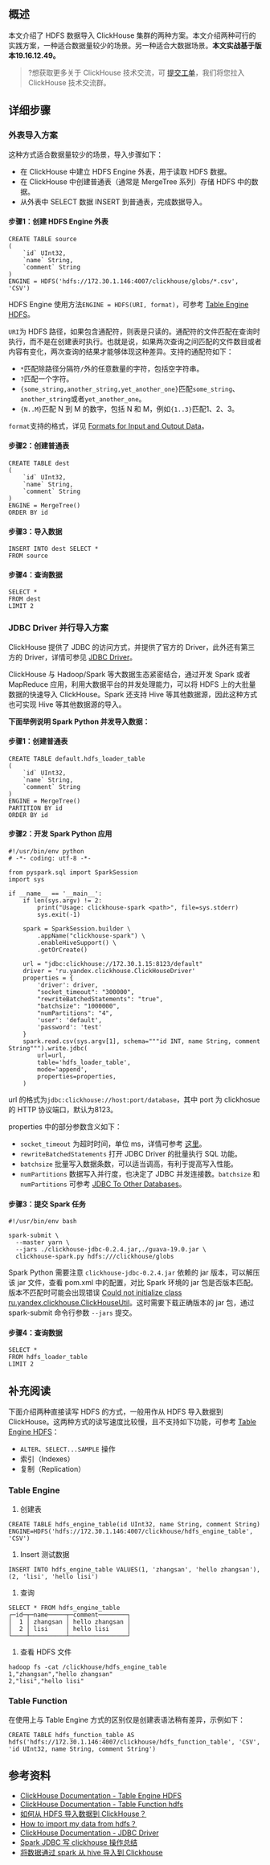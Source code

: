 ## 概述
本文介绍了 HDFS 数据导入 ClickHouse 集群的两种方案。本文介绍两种可行的实践方案，一种适合数据量较少的场景。另一种适合大数据场景。**本文实战基于版本19.16.12.49。**
>?想获取更多关于 ClickHouse 技术交流，可 [提交工单](https://console.cloud.tencent.com/workorder/category)，我们将您拉入 ClickHouse 技术交流群。

## 详细步骤
### 外表导入方案
这种方式适合数据量较少的场景，导入步骤如下：
- 在 ClickHouse 中建立 HDFS Engine 外表，用于读取 HDFS 数据。
- 在 ClickHouse 中创建普通表（通常是 MergeTree 系列）存储 HDFS 中的数据。
- 从外表中 SELECT 数据 INSERT 到普通表，完成数据导入。

#### 步骤1：创建 HDFS Engine 外表
```
CREATE TABLE source
(
    `id` UInt32, 
    `name` String, 
    `comment` String
)
ENGINE = HDFS('hdfs://172.30.1.146:4007/clickhouse/globs/*.csv', 'CSV')
```

HDFS Engine 使用方法`ENGINE = HDFS(URI, format)`，可参考 [Table Engine HDFS](https://clickhouse.tech/docs/en/operations/table_engines/hdfs/)。

`URI`为 HDFS 路径，如果包含通配符，则表是只读的。通配符的文件匹配在查询时执行，而不是在创建表时执行。也就是说，如果两次查询之间匹配的文件数目或者内容有变化，两次查询的结果才能够体现这种差异。支持的通配符如下：
- `*`匹配除路径分隔符`/`外的任意数量的字符，包括空字符串。
- `?`匹配一个字符。
- `{some_string,another_string,yet_another_one}`匹配`some_string`、`another_string`或者`yet_another_one`。
- `{N..M}`匹配 N 到 M 的数字，包括 N 和 M，例如`{1..3}`匹配1、2、3。

`format`支持的格式，详见 [Formats for Input and Output Data](https://clickhouse.tech/docs/en/interfaces/formats/#formats)。

#### 步骤2：创建普通表
```
CREATE TABLE dest
(
    `id` UInt32, 
    `name` String, 
    `comment` String
)
ENGINE = MergeTree()
ORDER BY id
```

#### 步骤3：导入数据
```
INSERT INTO dest SELECT *
FROM source
```

#### 步骤4：查询数据
```
SELECT *
FROM dest
LIMIT 2
```

### JDBC Driver 并行导入方案
ClickHouse 提供了 JDBC 的访问方式，并提供了官方的 Driver，此外还有第三方的 Driver，详情可参见 [JDBC Driver](https://clickhouse.tech/docs/en/interfaces/jdbc/)。

ClickHouse 与 Hadoop/Spark 等大数据生态紧密结合，通过开发 Spark 或者 MapReduce 应用，利用大数据平台的并发处理能力，可以将 HDFS 上的大批量数据的快速导入 ClickHouse。Spark 还支持 Hive 等其他数据源，因此这种方式也可实现 Hive 等其他数据源的导入。

**下面举例说明 Spark Python 并发导入数据：**

#### 步骤1：创建普通表
```
CREATE TABLE default.hdfs_loader_table
(
    `id` UInt32, 
    `name` String, 
    `comment` String
)
ENGINE = MergeTree()
PARTITION BY id
ORDER BY id
```

#### 步骤2：开发 Spark Python 应用
```
#!/usr/bin/env python
# -*- coding: utf-8 -*-
 
from pyspark.sql import SparkSession
import sys
 
if __name__ == '__main__':
    if len(sys.argv) != 2:
        print("Usage: clickhouse-spark <path>", file=sys.stderr)
        sys.exit(-1)
 
    spark = SparkSession.builder \
        .appName("clickhouse-spark") \
        .enableHiveSupport() \
        .getOrCreate()
 
    url = "jdbc:clickhouse://172.30.1.15:8123/default"
    driver = 'ru.yandex.clickhouse.ClickHouseDriver'
    properties = {
        'driver': driver,
        "socket_timeout": "300000",
        "rewriteBatchedStatements": "true",
        "batchsize": "1000000",
        "numPartitions": "4",
        'user': 'default',
        'password': 'test'
    }
    spark.read.csv(sys.argv[1], schema="""id INT, name String, comment String""").write.jdbc(
        url=url,
        table='hdfs_loader_table',
        mode='append',
        properties=properties,
    )
```

url 的格式为`jdbc:clickhouse://host:port/database`，其中 port 为 clickhosue 的 HTTP 协议端口，默认为8123。

properties 中的部分参数含义如下：
- `socket_timeout` 为超时时间，单位 ms，详情可参考 [这里](https://github.com/ClickHouse/clickhouse-jdbc/issues/159#issuecomment-364423414)。
- `rewriteBatchedStatements` 打开 JDBC Driver 的批量执行 SQL 功能。
- `batchsize` 批量写入数据条数，可以适当调高，有利于提高写入性能。
- `numPartitions` 数据写入并行度，也决定了 JDBC 并发连接数。`batchsize` 和 `numPartitions` 可参考 [JDBC To Other Databases](https://spark.apache.org/docs/latest/sql-data-sources-jdbc.html)。

#### 步骤3：提交 Spark 任务
```
#!/usr/bin/env bash
 
spark-submit \
  --master yarn \
  --jars ./clickhouse-jdbc-0.2.4.jar,./guava-19.0.jar \
  clickhouse-spark.py hdfs:///clickhouse/globs
```
Spark Python 需要注意 `clickhouse-jdbc-0.2.4.jar` 依赖的 jar 版本，可以解压该 jar 文件，查看 pom.xml 中的配置，对比 Spark 环境的 jar 包是否版本匹配。版本不匹配时可能会出现错误 [Could not initialize class ru.yandex.clickhouse.ClickHouseUtil](https://github.com/ClickHouse/clickhouse-jdbc/issues/138)。这时需要下载正确版本的 jar 包，通过 spark-submit 命令行参数 `--jars` 提交。

#### 步骤4：查询数据
```
SELECT *
FROM hdfs_loader_table
LIMIT 2
```

## 补充阅读

下面介绍两种直接读写 HDFS 的方式，一般用作从 HDFS 导入数据到 ClickHouse。这两种方式的读写速度比较慢，且不支持如下功能，可参考 [Table Engine HDFS](https://clickhouse.tech/docs/en/operations/table_engines/hdfs/)：
- `ALTER`、`SELECT...SAMPLE` 操作
- 索引（Indexes）
- 复制（Replication）

### Table Engine
1. 创建表
```
CREATE TABLE hdfs_engine_table(id UInt32, name String, comment String) ENGINE=HDFS('hdfs://172.30.1.146:4007/clickhouse/hdfs_engine_table', 'CSV')
```
1. Insert 测试数据
```
INSERT INTO hdfs_engine_table VALUES(1, 'zhangsan', 'hello zhangsan'),(2, 'lisi', 'hello lisi')
```
1. 查询
```
SELECT * FROM hdfs_engine_table
┌─id─┬─name─────┬─comment────────┐
│  1 │ zhangsan │ hello zhangsan │
│  2 │ lisi     │ hello lisi     │
└────┴──────────┴────────────────┘
```
1. 查看 HDFS 文件
```
hadoop fs -cat /clickhouse/hdfs_engine_table
1,"zhangsan","hello zhangsan"
2,"lisi","hello lisi"
```

### Table Function
在使用上与 Table Engine 方式的区别仅是创建表语法稍有差异，示例如下：
```
CREATE TABLE hdfs_function_table AS hdfs('hdfs://172.30.1.146:4007/clickhouse/hdfs_function_table', 'CSV', 'id UInt32, name String, comment String')
```

## 参考资料
- [ClickHouse Documentation - Table Engine HDFS](https://clickhouse.tech/docs/en/operations/table_engines/hdfs/)
- [ClickHouse Documentation - Table Function hdfs](https://clickhouse.tech/docs/en/query_language/table_functions/hdfs/)
- [如何从 HDFS 导入数据到 ClickHouse？](https://blog.csdn.net/yangzhaohui168/article/details/88583489)
- [How to import my data from hdfs？](https://github.com/ClickHouse/ClickHouse/issues/1614)
- [ClickHouse Documentation - JDBC Driver](https://clickhouse.tech/docs/en/interfaces/jdbc/)
- [Spark JDBC 写 clickhouse 操作总结](https://toutiao.io/posts/m63yw89/preview)
- [将数据通过 spark 从 hive 导入到 Clickhouse](https://wchch.github.io/2018/12/20/将数据通过spark从hive导入到Clickhouse/)
